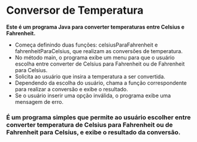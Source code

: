 # Conversor de Temperatura

**Este é um programa Java para converter temperaturas entre Celsius e Fahrenheit.**

- Começa definindo duas funções: celsiusParaFahrenheit e fahrenheitParaCelsius, que realizam as conversões de temperatura.
- No método main, o programa exibe um menu para que o usuário escolha entre converter de Celsius para Fahrenheit ou de Fahrenheit para Celsius.
- Solicita ao usuário que insira a temperatura a ser convertida.
- Dependendo da escolha do usuário, chama a função correspondente para realizar a conversão e exibe o resultado.
- Se o usuário inserir uma opção inválida, o programa exibe uma mensagem de erro.

### É um programa simples que permite ao usuário escolher entre converter temperatura de Celsius para Fahrenheit ou de Fahrenheit para Celsius, e exibe o resultado da conversão.
